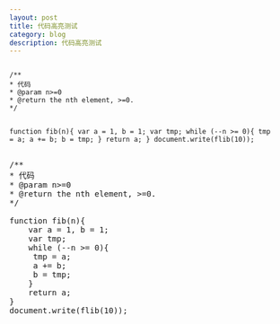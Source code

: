 ```yaml
---
layout: post
title: 代码高亮测试
category: blog
description: 代码高亮测试
---
```


<code>
/**
* 代码
* @param n>=0
* @return the nth element, >=0.
*/

function fib(n){
    var a = 1, b = 1;
    var tmp;
    while (--n >= 0){
     tmp = a;
     a += b;
     b = tmp;
    }
    return a;
}
document.write(flib(10));
</code>
<pre>

/**
* 代码
* @param n>=0
* @return the nth element, >=0.
*/

function fib(n){
    var a = 1, b = 1;
    var tmp;
    while (--n >= 0){
     tmp = a;
     a += b;
     b = tmp;
    }
    return a;
}
document.write(flib(10));

</pre>
